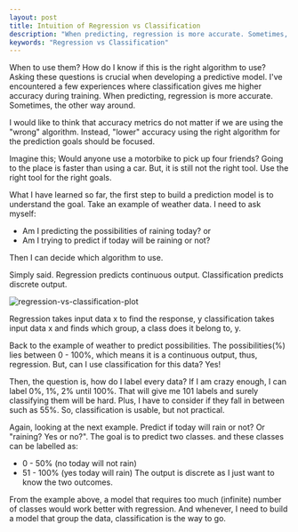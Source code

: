 ```yaml
---
layout: post
title: Intuition of Regression vs Classification
description: "When predicting, regression is more accurate. Sometimes, the other way around"
keywords: "Regression vs Classification"
---
```


When to use them? How do I know if this is the right algorithm to use? Asking these questions is crucial when developing a predictive model. I've encountered a few experiences where classification gives me higher accuracy during training. When predicting, regression is more accurate. Sometimes, the other way around.

I would like to think that accuracy metrics do not matter if we are using the "wrong" algorithm. Instead, "lower" accuracy using the right algorithm for the prediction goals should be focused.

Imagine this; Would anyone use a motorbike to pick up four friends? Going to the place is faster than using a car. But, it is still not the right tool. Use the right tool for the right goals.

What I have learned so far, the first step to build a prediction model is to understand the goal. Take an example of weather data. I need to ask myself:
- Am I predicting the possibilities of raining today? or
- Am I trying to predict if today will be raining or not?

Then I can decide which algorithm to use.

Simply said. Regression predicts continuous output. Classification predicts discrete output.

![regression-vs-classification-plot](https://res.cloudinary.com/practicaldev/image/fetch/s--c4Lfzdwy--/c_limit%2Cf_auto%2Cfl_progressive%2Cq_auto%2Cw_880/https://thepracticaldev.s3.amazonaws.com/i/mjshszqx4fj22hs12vfn.png)

Regression takes input data x to find the response, y classification takes input data x and finds which group, a class does it belong to, y.

Back to the example of weather to predict possibilities. The possibilities(%) lies between 0 - 100%, which means it is a continuous output, thus, regression. But, can I use classification for this data? Yes!

Then, the question is, how do I label every data?  If I am crazy enough, I can label 0%, 1%, 2% until 100%. That will give me 101 labels and surely classifying them will be hard. Plus, I have to consider if they fall in between such as 55%. So, classification is usable, but not practical.

Again, looking at the next example. Predict if today will rain or not? Or "raining? Yes or no?". The goal is to predict two classes. and these classes can be labelled as:
- 0 - 50% (no today will not rain)
- 51 - 100% (yes today will rain) 
The output is discrete as I just want to know the two outcomes. 

From the example above, a model that requires too much (infinite) number of classes would work better with regression. And whenever, I need to build a model that group the data, classification is the way to go.

